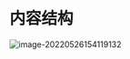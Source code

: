 # 内容结构

![image-20220526154119132](https://oss-kelvinvan.oss-cn-chengdu.aliyuncs.com/img/image-20220526154119132.png)



